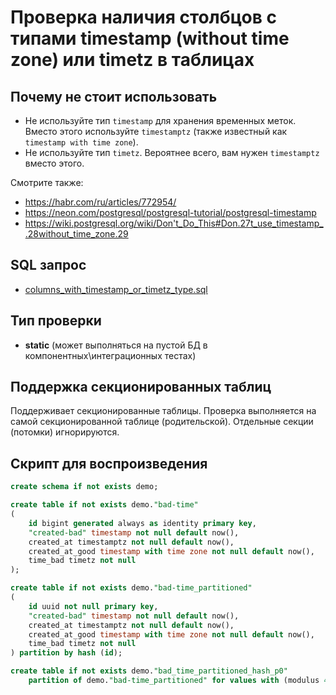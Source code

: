 # Проверка наличия столбцов с типами timestamp (without time zone) или timetz в таблицах

## Почему не стоит использовать

- Не используйте тип `timestamp` для хранения временных меток.
  Вместо этого используйте `timestamptz` (также известный как `timestamp with time zone`).
- Не используйте тип `timetz`. Вероятнее всего, вам нужен `timestamptz` вместо этого.

Смотрите также:

* https://habr.com/ru/articles/772954/
* https://neon.com/postgresql/postgresql-tutorial/postgresql-timestamp
* https://wiki.postgresql.org/wiki/Don't_Do_This#Don.27t_use_timestamp_.28without_time_zone.29

## SQL запрос

- [columns_with_timestamp_or_timetz_type.sql](https://github.com/mfvanek/pg-index-health-sql/blob/master/sql/columns_with_timestamp_or_timetz_type.sql)

## Тип проверки

- **static** (может выполняться на пустой БД в компонентных\интеграционных тестах)

## Поддержка секционированных таблиц

Поддерживает секционированные таблицы.
Проверка выполняется на самой секционированной таблице (родительской). Отдельные секции (потомки) игнорируются.

## Скрипт для воспроизведения

```sql
create schema if not exists demo;

create table if not exists demo."bad-time"
(
    id bigint generated always as identity primary key,
    "created-bad" timestamp not null default now(),
    created_at timestamptz not null default now(),
    created_at_good timestamp with time zone not null default now(),
    time_bad timetz not null
);

create table if not exists demo."bad-time_partitioned"
(
    id uuid not null primary key,
    "created-bad" timestamp not null default now(),
    created_at timestamptz not null default now(),
    created_at_good timestamp with time zone not null default now(),
    time_bad timetz not null
) partition by hash (id);

create table if not exists demo."bad_time_partitioned_hash_p0"
    partition of demo."bad-time_partitioned" for values with (modulus 4, remainder 0);
```
